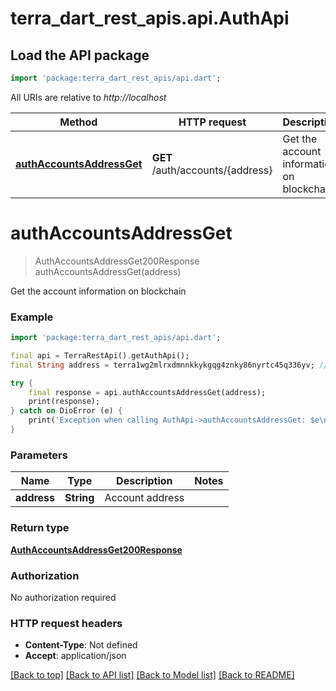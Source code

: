 # terra_dart_rest_apis.api.AuthApi

## Load the API package
```dart
import 'package:terra_dart_rest_apis/api.dart';
```

All URIs are relative to *http://localhost*

Method | HTTP request | Description
------------- | ------------- | -------------
[**authAccountsAddressGet**](AuthApi.md#authaccountsaddressget) | **GET** /auth/accounts/{address} | Get the account information on blockchain


# **authAccountsAddressGet**
> AuthAccountsAddressGet200Response authAccountsAddressGet(address)

Get the account information on blockchain

### Example
```dart
import 'package:terra_dart_rest_apis/api.dart';

final api = TerraRestApi().getAuthApi();
final String address = terra1wg2mlrxdmnnkkykgqg4znky86nyrtc45q336yv; // String | Account address

try {
    final response = api.authAccountsAddressGet(address);
    print(response);
} catch on DioError (e) {
    print('Exception when calling AuthApi->authAccountsAddressGet: $e\n');
}
```

### Parameters

Name | Type | Description  | Notes
------------- | ------------- | ------------- | -------------
 **address** | **String**| Account address | 

### Return type

[**AuthAccountsAddressGet200Response**](AuthAccountsAddressGet200Response.md)

### Authorization

No authorization required

### HTTP request headers

 - **Content-Type**: Not defined
 - **Accept**: application/json

[[Back to top]](#) [[Back to API list]](../README.md#documentation-for-api-endpoints) [[Back to Model list]](../README.md#documentation-for-models) [[Back to README]](../README.md)

